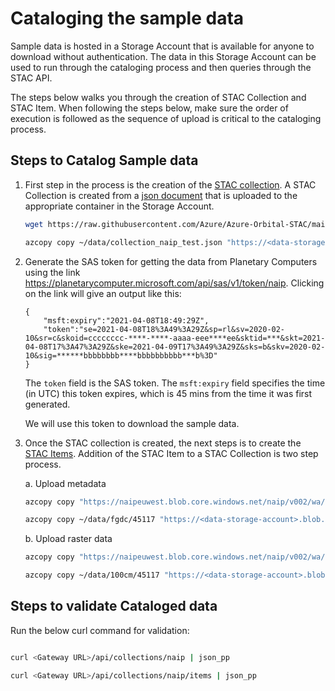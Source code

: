 # Cataloging the sample data

Sample data is hosted in a Storage Account that is available for anyone to download without authentication. The data in this Storage Account can be used to run through the cataloging process and then queries through the STAC API.

The steps below walks you through the creation of STAC Collection and STAC Item. When following the steps below, make sure the order of execution is followed as the sequence of upload is critical to the cataloging process.

## Steps to Catalog Sample data

1. First step in the process is the creation of the [STAC collection](https://github.com/radiantearth/stac-spec/blob/master/collection-spec/collection-spec.md). A STAC Collection is created from a [json document](../deploy/sample-data/collection_naip_test.json) that is uploaded to the appropriate container in the Storage Account.


    ```bash
    wget https://raw.githubusercontent.com/Azure/Azure-Orbital-STAC/main/deploy/sample-data/collection_naip_test.json -P ~/data/collection_naip_test.json
    ```

    ```bash
    azcopy copy ~/data/collection_naip_test.json "https://<data-storage-account>.blob.core.windows.net/staccollection/collection_naip_test.json?<SAS-token-for-data-storage-account>" --recursive=true
    ```

2. Generate the SAS token for getting the data from Planetary Computers using the link https://planetarycomputer.microsoft.com/api/sas/v1/token/naip. Clicking on the link will give an output like this:

    ```
    {
        "msft:expiry":"2021-04-08T18:49:29Z",
        "token":"se=2021-04-08T18%3A49%3A29Z&sp=rl&sv=2020-02-10&sr=c&skoid=cccccccc-****-****-aaaa-eee****ee&sktid=***&skt=2021-04-08T17%3A47%3A29Z&ske=2021-04-09T17%3A49%3A29Z&sks=b&skv=2020-02-10&sig=******bbbbbbbb****bbbbbbbbbb***b%3D"
    }
    ```
    The `token` field is the SAS token. The `msft:expiry` field specifies the time (in UTC) this token expires, which is 45 mins from the time it was first generated.

    We will use this token to download the sample data.


3. Once the STAC collection is created, the next steps is to create the [STAC Items](https://github.com/radiantearth/stac-spec/blob/master/item-spec/item-spec.md). Addition of the STAC Item to a STAC Collection is two step process.

    a. Upload metadata
 
    ```bash
    azcopy copy "https://naipeuwest.blob.core.windows.net/naip/v002/wa/2015/wa_fgdc_2015/45117?<token-obtained-in-step-2>" ~/data/fgdc/ --recursive=true
    ```

    ```bash
    azcopy copy ~/data/fgdc/45117 "https://<data-storage-account>.blob.core.windows.net/stacify/v002/wa/2015/wa_fgdc_2015?<SAS-token-for-data-storage-account>" --recursive=true
    ```

    b. Upload raster data

    ```bash
    azcopy copy "https://naipeuwest.blob.core.windows.net/naip/v002/wa/2015/wa_100cm_2015/45117?<token-obtained-in-step-2>" ~/data/100cm/ --recursive=true
    ```

    ```bash
    azcopy copy ~/data/100cm/45117 "https://<data-storage-account>.blob.core.windows.net/stacify/v002/wa/2015/wa_100cm_2015?<SAS-token-for-data-storage-account>" --recursive=true
    ```

## Steps to validate Cataloged data


Run the below curl command for validation:
    
```bash

curl <Gateway URL>/api/collections/naip | json_pp

curl <Gateway URL>/api/collections/naip/items | json_pp

```